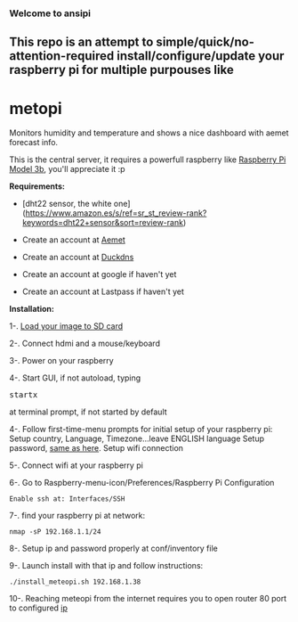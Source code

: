 ### Welcome to ansipi

## This repo is an attempt to simple/quick/no-attention-required install/configure/update your raspberry pi for multiple purpouses like

# metopi

Monitors humidity and temperature and shows a nice dashboard with aemet forecast info.

This is the central server, it requires a powerfull raspberry like [Raspberry Pi Model 3b](https://www.raspberrypi.org/products/raspberry-pi-3-model-b/), you'll appreciate it :p

**Requirements:**

* [dht22 sensor, the white one] (https://www.amazon.es/s/ref=sr_st_review-rank?keywords=dht22+sensor&sort=review-rank)

* Create an account at [Aemet](https://opendata.aemet.es)

* Create an account at [Duckdns](https://duckdns.org)

* Create an account at google if haven't yet

* Create an account at Lastpass if haven't yet

**Installation:**


1-. [Load your image to SD card](https://www.raspberrypi.org/documentation/installation/installing-images/)

2-. Connect hdmi and a mouse/keyboard

3-. Power on your raspberry

4-. Start GUI, if not autoload, typing <pre>startx</pre> at terminal prompt, if not started by default

4-. Follow first-time-menu prompts for initial setup of your raspberry pi:
    Setup country, Language, Timezone...leave ENGLISH language
    Setup password, [same as here](https://github.com/emonterodelrio/ansiPi/blob/develop/install_meteopi.sh#L2).
    Setup wifi connection

5-. Connect wifi at your raspberry pi

6-. Go to Raspberry-menu-icon/Preferences/Raspberry Pi Configuration
   
    Enable ssh at: Interfaces/SSH

   
7-. find your raspberry pi at network:

    nmap -sP 192.168.1.1/24

8-. Setup ip and password properly at conf/inventory file

9-. Launch install with that ip and follow instructions:

    ./install_meteopi.sh 192.168.1.38

10-. Reaching meteopi from the internet requires you to open router 80 port to configured [ip](https://github.com/emonterodelrio/ansiPi/blob/develop/vars/piStuff.yaml#L8)


